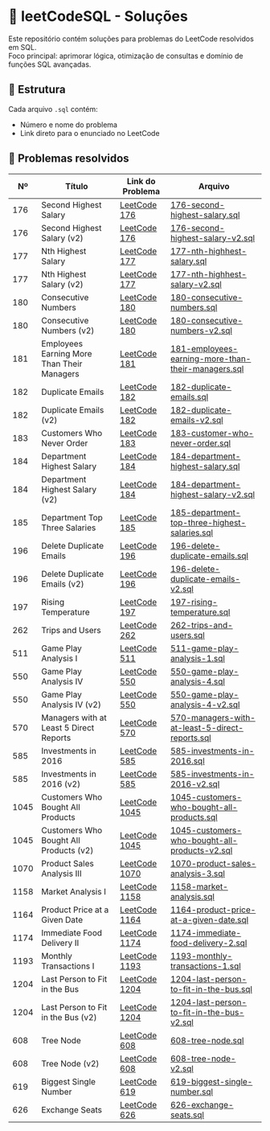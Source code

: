 # 🧠 leetCodeSQL - Soluções

Este repositório contém soluções para problemas do LeetCode resolvidos em SQL.  
Foco principal: aprimorar lógica, otimização de consultas e domínio de funções SQL avançadas.

## 📁 Estrutura

Cada arquivo `.sql` contém:

- Número e nome do problema  
- Link direto para o enunciado no LeetCode

## 📌 Problemas resolvidos

| Nº   | Título                                     | Link do Problema                                                                          | Arquivo                                                                                                  |
| ---- | ------------------------------------------ | ----------------------------------------------------------------------------------------- | -------------------------------------------------------------------------------------------------------- |
| 176  | Second Highest Salary                      | [LeetCode 176](https://leetcode.com/problems/second-highest-salary/)                      | [176-second-highest-salary.sql](176-second-highest-salary.sql)                                           |
| 176  | Second Highest Salary (v2)                 | [LeetCode 176](https://leetcode.com/problems/second-highest-salary/)                      | [176-second-highest-salary-v2.sql](176-second-highest-salary-v2.sql)                                     |
| 177  | Nth Highest Salary                         | [LeetCode 177](https://leetcode.com/problems/nth-highest-salary/)                         | [177-nth-highhest-salary.sql](177-nth-highhest-salary.sql)                                               |
| 177  | Nth Highest Salary (v2)                    | [LeetCode 177](https://leetcode.com/problems/nth-highest-salary/)                         | [177-nth-highhest-salary-v2.sql](177-nth-highhest-salary-v2.sql)                                         |
| 180  | Consecutive Numbers                        | [LeetCode 180](https://leetcode.com/problems/consecutive-numbers/)                        | [180-consecutive-numbers.sql](180-consecutive-numbers.sql)                                               |
| 180  | Consecutive Numbers (v2)                   | [LeetCode 180](https://leetcode.com/problems/consecutive-numbers/)                        | [180-consecutive-numbers-v2.sql](180-consecutive-numbers-v2.sql)                                         |
| 181  | Employees Earning More Than Their Managers | [LeetCode 181](https://leetcode.com/problems/employees-earning-more-than-their-managers/) | [181-employees-earning-more-than-their-managers.sql](181-employees-earning-more-than-their-managers.sql) |
| 182  | Duplicate Emails                           | [LeetCode 182](https://leetcode.com/problems/duplicate-emails/)                           | [182-duplicate-emails.sql](182-duplicate-emails.sql)                                                     |
| 182  | Duplicate Emails (v2)                      | [LeetCode 182](https://leetcode.com/problems/duplicate-emails/)                           | [182-duplicate-emails-v2.sql](182-duplicate-emails-v2.sql)                                               |
| 183  | Customers Who Never Order                  | [LeetCode 183](https://leetcode.com/problems/customers-who-never-order/)                  | [183-customer-who-never-order.sql](183-customer-who-never-order.sql)                                     |
| 184  | Department Highest Salary                  | [LeetCode 184](https://leetcode.com/problems/department-highest-salary/)                  | [184-department-highest-salary.sql](184-department-highest-salary.sql)                                   |
| 184  | Department Highest Salary (v2)             | [LeetCode 184](https://leetcode.com/problems/department-highest-salary/)                  | [184-department-highest-salary-v2.sql](184-department-highest-salary-v2.sql)                             |
| 185  | Department Top Three Salaries              | [LeetCode 185](https://leetcode.com/problems/department-top-three-salaries/)              | [185-department-top-three-highest-salaries.sql](185-department-top-three-highest-salaries.sql)           |
| 196  | Delete Duplicate Emails                    | [LeetCode 196](https://leetcode.com/problems/delete-duplicate-emails/)                    | [196-delete-duplicate-emails.sql](196-delete-duplicate-emails.sql)                                       |
| 196  | Delete Duplicate Emails (v2)               | [LeetCode 196](https://leetcode.com/problems/delete-duplicate-emails/)                    | [196-delete-duplicate-emails-v2.sql](196-delete-duplicate-emails-v2.sql)                                 |
| 197  | Rising Temperature                         | [LeetCode 197](https://leetcode.com/problems/rising-temperature/)                         | [197-rising-temperature.sql](197-rising-temperature.sql)                                                 |
| 262  | Trips and Users                            | [LeetCode 262](https://leetcode.com/problems/trips-and-users/)                            | [262-trips-and-users.sql](262-trips-and-users.sql)                                                       |
| 511  | Game Play Analysis I                       | [LeetCode 511](https://leetcode.com/problems/game-play-analysis-i/)                       | [511-game-play-analysis-1.sql](511-game-play-analysis-1.sql)                                             |
| 550  | Game Play Analysis IV                      | [LeetCode 550](https://leetcode.com/problems/game-play-analysis-iv/)                      | [550-game-play-analysis-4.sql](550-game-play-analysis-4.sql)                                             |
| 550  | Game Play Analysis IV (v2)                 | [LeetCode 550](https://leetcode.com/problems/game-play-analysis-iv/)                      | [550-game-play-analysis-4-v2.sql](550-game-play-analysis-4-v2.sql)                                       |
| 570  | Managers with at Least 5 Direct Reports    | [LeetCode 570](https://leetcode.com/problems/managers-with-at-least-5-direct-reports/)    | [570-managers-with-at-least-5-direct-reports.sql](570-managers-with-at-least-5-direct-reports.sql)       |
| 585  | Investments in 2016                        | [LeetCode 585](https://leetcode.com/problems/investments-in-2016/)                        | [585-investments-in-2016.sql](585-investments-in-2016.sql)                                               |
| 585  | Investments in 2016 (v2)                   | [LeetCode 585](https://leetcode.com/problems/investments-in-2016/)                        | [585-investments-in-2016-v2.sql](585-investments-in-2016-v2.sql)                                         |
| 1045 | Customers Who Bought All Products          | [LeetCode 1045](https://leetcode.com/problems/customers-who-bought-all-products/)         | [1045-customers-who-bought-all-products.sql](1045-customers-who-bought-all-products.sql)                 |
| 1045 | Customers Who Bought All Products (v2)     | [LeetCode 1045](https://leetcode.com/problems/customers-who-bought-all-products/)         | [1045-customers-who-bought-all-products-v2.sql](1045-customers-who-bought-all-products-v2.sql)           |
| 1070 | Product Sales Analysis III                 | [LeetCode 1070](https://leetcode.com/problems/product-sales-analysis-iii/)                | [1070-product-sales-analysis-3.sql](1070-product-sales-analysis-3.sql)                                   |
| 1158 | Market Analysis I                          | [LeetCode 1158](https://leetcode.com/problems/market-analysis-i/)                         | [1158-market-analysis.sql](1158-market-analysis.sql)                                                     |
| 1164 | Product Price at a Given Date              | [LeetCode 1164](https://leetcode.com/problems/product-price-at-a-given-date/)             | [1164-product-price-at-a-given-date.sql](1164-product-price-at-a-given-date.sql)                         |
| 1174 | Immediate Food Delivery II                 | [LeetCode 1174](https://leetcode.com/problems/immediate-food-delivery-ii/)                | [1174-immediate-food-delivery-2.sql](1174-immediate-food-delivery-2.sql)                                 |
| 1193 | Monthly Transactions I                     | [LeetCode 1193](https://leetcode.com/problems/monthly-transactions-i/)                    | [1193-monthly-transactions-1.sql](1193-monthly-transactions-1.sql)                                       |
| 1204 | Last Person to Fit in the Bus              | [LeetCode 1204](https://leetcode.com/problems/last-person-to-fit-in-the-bus/)             | [1204-last-person-to-fit-in-the-bus.sql](1204-last-person-to-fit-in-the-bus.sql)                         |
| 1204 | Last Person to Fit in the Bus (v2)         | [LeetCode 1204](https://leetcode.com/problems/last-person-to-fit-in-the-bus/)             | [1204-last-person-to-fit-in-the-bus-v2.sql](1204-last-person-to-fit-in-the-bus-v2.sql)                   |
| 608  | Tree Node                                  | [LeetCode 608](https://leetcode.com/problems/tree-node/)                                  | [608-tree-node.sql](608-tree-node.sql)                                                                   |
| 608  | Tree Node (v2)                             | [LeetCode 608](https://leetcode.com/problems/tree-node/)                                  | [608-tree-node-v2.sql](608-tree-node-v2.sql)                                                             |
| 619  | Biggest Single Number                      | [LeetCode 619](https://leetcode.com/problems/biggest-single-number/)                      | [619-biggest-single-number.sql](619-biggest-single-number.sql)                                           |
| 626  | Exchange Seats                             | [LeetCode 626](https://leetcode.com/problems/exchange-seats/)                             | [626-exchange-seats.sql](626-exchange-seats.sql)                                                         |
